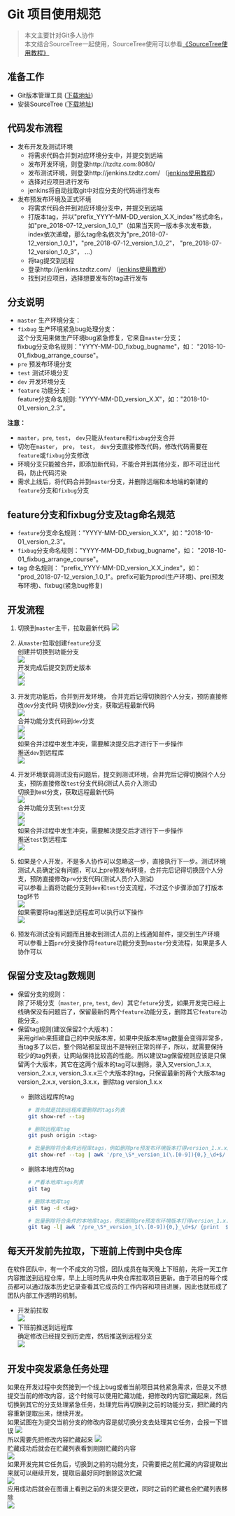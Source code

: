 # Git 项目使用规范     
> 本文主要针对Git多人协作       
> 本文结合SourceTree一起使用，SourceTree使用可以参看[《SourceTree使用教程》](http://wiki.tzdtz.com/pages/viewpage.action?pageId=3835694)   

## 准备工作
- Git版本管理工具 ([下载地址](https://git-scm.com/downloads))       
- 安装SourceTree ([下载地址](https://www.sourcetreeapp.com/))  

## 代码发布流程
- 发布开发及测试环境
  - 将需求代码合并到对应环境分支中，并提交到远端
  - 发布开发环境，则登录http://tzdtz.com:8080/
  - 发布测试环境，则登录http://jenkins.tzdtz.com/ （[jenkins使用教程]()）
  - 选择对应项目进行发布
  - jenkins将自动拉取git中对应分支的代码进行发布
- 发布预发布环境及正式环境
  - 将需求代码合并到对应环境分支中，并提交到远端
  - 打版本tag，并以"prefix_YYYY-MM-DD_version_X.X_index"格式命名，如"pre_2018-07-12_version_1.0_1"（如果当天同一版本多次发布数，index依次递增，那么tag命名依次为"pre_2018-07-12_version_1.0_1"，"pre_2018-07-12_version_1.0_2"， "pre_2018-07-12_version_1.0_3"， ...）
  - 将tag提交到远程
  - 登录http://jenkins.tzdtz.com/ （[jenkins使用教程]()）
  - 找到对应项目，选择想要发布的tag进行发布

## 分支说明
- `master` 生产环境分支：     
- `fixbug` 生产环境紧急bug处理分支：    
    这个分支用来做生产环境bug紧急修复，它来自`master`分支；   
    fixbug分支命名规则："YYYY-MM-DD_fixbug_bugname"，如： "2018-10-01_fixbug_arrange_course"。
- `pre` 预发布环境分支
- `test` 测试环境分支
- `dev` 开发环境分支
- `feature` 功能分支：    
    feature分支命名规则: "YYYY-MM-DD_version_X.X"，如："2018-10-01_version_2.3"。

**注意：**  
- `master`，`pre`, `test`， `dev`只能从`feature`和`fixbug`分支合并
- 切勿在`master`， `pre`， `test`， `dev`分支直接修改代码，修改代码需要在`feature`或`fixbug`分支修改
- 环境分支只能被合并，即添加新代码，不能合并到其他分支，即不可迁出代码，防止代码污染
- 需求上线后，将代码合并到`master`分支，并删除远端和本地端的新建的`feature`分支和`fixbug`分支

## feature分支和fixbug分支及tag命名规范
- `feature`分支命名规则："YYYY-MM-DD_version_X.X"，如："2018-10-01_version_2.3"。
- `fixbug`分支命名规则："YYYY-MM-DD_fixbug_bugname"，如： "2018-10-01_fixbug_arrange_course"。
- tag 命名规则： "prefix_YYYY-MM-DD_version_X.X_index"，如： "prod_2018-07-12_version_1.0_1"。prefix可能为prod(生产环境)、pre(预发布环境)、fixbug(紧急bug修复)

## 开发流程
1. 切换到`master`主干，拉取最新代码
  <a data-fancybox title="" href="https://user-gold-cdn.xitu.io/2018/12/26/167e7eb6a8f93195?w=903&h=477&f=png&s=78470">![](https://user-gold-cdn.xitu.io/2018/12/26/167e7eb6a8f93195?w=903&h=477&f=png&s=78470)</a>
    
2. 从`master`拉取创建`feature`分支  
  创建并切换到功能分支    
  <a data-fancybox title="" href="https://user-gold-cdn.xitu.io/2018/12/26/167e7ef26e828e5d?w=1352&h=412&f=png&s=121460">![](https://user-gold-cdn.xitu.io/2018/12/26/167e7ef26e828e5d?w=1352&h=412&f=png&s=121460)</a>      
  开发完成后提交到历史版本    
  <a data-fancybox title="" href="https://user-gold-cdn.xitu.io/2018/12/26/167e7f676b50d620?w=1234&h=396&f=png&s=100036">![](https://user-gold-cdn.xitu.io/2018/12/26/167e7f676b50d620?w=1234&h=396&f=png&s=100036)</a>      
  <a data-fancybox title="" href="https://user-gold-cdn.xitu.io/2018/12/26/167e7f8d1993031e?w=1352&h=672&f=png&s=82698">![](https://user-gold-cdn.xitu.io/2018/12/26/167e7f8d1993031e?w=1352&h=672&f=png&s=82698)</a>
3. 开发完功能后，合并到开发环境， 合并完后记得切换回个人分支，预防直接修改`dev`分支代码 
  切换到`dev`分支，获取远程最新代码     
  <a data-fancybox title="" href="https://user-gold-cdn.xitu.io/2018/12/26/167e7f2dc5f1a861?w=1157&h=458&f=png&s=110597">![](https://user-gold-cdn.xitu.io/2018/12/26/167e7f2dc5f1a861?w=1157&h=458&f=png&s=110597)</a>      
  合并功能分支代码到`dev`分支   
  <a data-fancybox title="" href="https://user-gold-cdn.xitu.io/2018/12/26/167e7fd8825da4c5?w=1343&h=389&f=png&s=123520">![](https://user-gold-cdn.xitu.io/2018/12/26/167e7fd8825da4c5?w=1343&h=389&f=png&s=123520)</a>      
  <a data-fancybox title="" href="https://user-gold-cdn.xitu.io/2018/12/26/167e8001ac557f80?w=1346&h=685&f=png&s=160175">![](https://user-gold-cdn.xitu.io/2018/12/26/167e8001ac557f80?w=1346&h=685&f=png&s=160175)</a>      
  如果合并过程中发生冲突，需要解决提交后才进行下一步操作       
  推送`dev`到远程库     
  <a data-fancybox title="" href="https://user-gold-cdn.xitu.io/2018/12/26/167e804c475310a0?w=1350&h=415&f=png&s=127402">![](https://user-gold-cdn.xitu.io/2018/12/26/167e804c475310a0?w=1350&h=415&f=png&s=127402)</a>      
    
4. 开发环境联调测试没有问题后，提交到测试环境，合并完后记得切换回个人分支，预防直接修改`test`分支代码(测试人员介入测试)   
  切换到test分支，获取远程最新代码       
  <a data-fancybox title="" href="https://user-gold-cdn.xitu.io/2018/12/26/167e8090831f904c?w=1343&h=494&f=png&s=152238">![](https://user-gold-cdn.xitu.io/2018/12/26/167e8090831f904c?w=1343&h=494&f=png&s=152238)</a>      
  合并功能分支到`test`分支      
  <a data-fancybox title="" href="https://user-gold-cdn.xitu.io/2018/12/26/167e80ad802a843b?w=1358&h=388&f=png&s=120936">![](https://user-gold-cdn.xitu.io/2018/12/26/167e80ad802a843b?w=1358&h=388&f=png&s=120936)</a>      
  <a data-fancybox title="" href="https://user-gold-cdn.xitu.io/2018/12/26/167e80c99425348d?w=1351&h=689&f=png&s=163342">![](https://user-gold-cdn.xitu.io/2018/12/26/167e80c99425348d?w=1351&h=689&f=png&s=163342)</a>      
  如果合并过程中发生冲突，需要解决提交后才进行下一步操作       
  推送`test`到远程库        
  <a data-fancybox title="" href="https://user-gold-cdn.xitu.io/2018/12/26/167e80f6dba8d68e?w=1403&h=401&f=png&s=128212">![](https://user-gold-cdn.xitu.io/2018/12/26/167e80f6dba8d68e?w=1403&h=401&f=png&s=128212)</a>      
5. 如果是个人开发，不是多人协作可以忽略这一步，直接执行下一步。测试环境测试人员确定没有问题，可以上pre预发布环境，合并完后记得切换回个人分支，预防直接修改`pre`分支代码(测试人员介入测试)           
  可以参看上面将功能分支到`dev`和`test`分支流程，不过这个步骤添加了打版本tag环节      
  <a data-fancybox title="" href="https://user-gold-cdn.xitu.io/2018/12/26/167e81742581c114?w=1349&h=493&f=png&s=143454">![](https://user-gold-cdn.xitu.io/2018/12/26/167e81742581c114?w=1349&h=493&f=png&s=143454)</a>      
  如果需要将tag推送到远程库可以执行以下操作       
  <a data-fancybox title="" href="https://user-gold-cdn.xitu.io/2018/12/26/167e818c8c28acc5?w=1357&h=638&f=png&s=171229">![](https://user-gold-cdn.xitu.io/2018/12/26/167e818c8c28acc5?w=1357&h=638&f=png&s=171229)</a>      
6. 预发布测试没有问题而且接收到测试人员的上线通知邮件，提交到生产环境        
  可以参看上面`pre`分支操作将`feature`功能分支到`master`分支流程，如果是多人协作可以      

## 保留分支及tag数规则
- 保留分支的规则：  
    除了环境分支（`master`, `pre`, `test`, `dev`）其它`feture`分支，如果开发完已经上线确保没有问题后了，保留最新的两个`feature`功能分支，删除其它`feature`功能分支。     
- 保留tag规则(建议保留2个大版本)：     
    采用gitlab来搭建自己的中央版本库，如果中央版本库tag数量会变得非常多，当tag多了以后，整个网站都呈现出不是特别正常的样子，所以，就需要保持较少的tag列表，让网站保持比较高的性能。所以建议tag保留规则应该是只保留两个大版本，其它在这两个版本的tag可以删除，录入又version_1.x.x, version_2.x.x, version_3.x.x三个大版本的tag，只保留最新的两个大版本tag version_2.x.x, version_3.x.x，删除tag version_1.x.x
    - 删除远程库的tag   
        
        ``` bash
        # 首先就是找到远程库要删除的tags列表
        git show-ref --tag
        
        # 删除远程库tag
        git push origin :<tag>
        
        # 批量删除符合条件远程库tags，例如删除pre预发布环境版本打得version_1.x.x的tag，其它环境的tag以此类推
        git show-ref --tag | awk '/pre_\S*_version_1(\.[0-9]){0,}_\d+$/ {print ":" $2}' | xargs git push origin
        ```
    - 删除本地库的tag
        
        ``` bash 
        # 产看本地库tags列表
        git tag
        
        # 删除本地库tag
        git tag -d <tag>
        
        # 批量删除符合条件的本地库tags，例如删除pre预发布环境版本打得version_1.x.x的tag，其它环境的tag以此类推
        git tag -l| awk '/pre_\S*_version_1(\.[0-9]){0,}_\d+$/ {print  $1}' | xargs git tag -d
        ```

## 每天开发前先拉取，下班前上传到中央仓库
在软件团队中，有一个不成文的习惯，团队成员在每天晚上下班前，先将一天工作内容推送到远程仓库，早上上班时先从中央仓库拉取项目更新。由于项目的每个成员都可以通过版本历史记录查看其它成员的工作内容和项目进展，因此也就形成了团队内部工作透明的机制。
- 开发前拉取      
    <a data-fancybox title="" href="https://user-gold-cdn.xitu.io/2018/12/26/167e82cc236285f2?w=1365&h=409&f=png&s=127620">![](https://user-gold-cdn.xitu.io/2018/12/26/167e82cc236285f2?w=1365&h=409&f=png&s=127620)</a>      
- 下班前推送到远程库        
    确定修改已经提交到历史库，然后推送到远程分支    
    <a data-fancybox title="" href="https://user-gold-cdn.xitu.io/2018/12/26/167e82d0c4a5431d?w=1358&h=378&f=png&s=117646">![](https://user-gold-cdn.xitu.io/2018/12/26/167e82d0c4a5431d?w=1358&h=378&f=png&s=117646)</a>      


## 开发中突发紧急任务处理
如果在开发过程中突然接到一个线上bug或者当前项目其他紧急需求，但是又不想提交当前的修改内容，这个时候可以使用贮藏功能，把修改的内容贮藏起来，然后切换到其它的分支处理紧急任务，处理完后再切换到之前的功能分支，把贮藏的内容重新提取出来，继续开发。      
如果试图在为提交当前分支的修改内容是就切换分支去处理其它任务，会报一下错误
<a data-fancybox title="" href="https://user-gold-cdn.xitu.io/2018/12/25/167e3703236ebab6?w=1331&h=253&f=png&s=27834">![](https://user-gold-cdn.xitu.io/2018/12/25/167e3703236ebab6?w=1331&h=253&f=png&s=27834)</a>         
所以需要先把修改内容贮藏起来
<a data-fancybox title="" href="https://user-gold-cdn.xitu.io/2018/12/25/167e372eb537fd19?w=1337&h=540&f=png&s=141333">![](https://user-gold-cdn.xitu.io/2018/12/25/167e372eb537fd19?w=1337&h=540&f=png&s=141333)</a>      
贮藏成功后就会在贮藏列表看到刚刚贮藏的内容      
<a data-fancybox title="" href="https://user-gold-cdn.xitu.io/2018/12/25/167e3741cd3a7aa1?w=1362&h=597&f=png&s=171231">![](https://user-gold-cdn.xitu.io/2018/12/25/167e3741cd3a7aa1?w=1362&h=597&f=png&s=171231)</a>      
如果开发完其它任务后，切换到之前的功能分支，只需要把之前贮藏的内容提取出来就可以继续开发，提取后最好同时删除这次贮藏        
<a data-fancybox title="" href="https://user-gold-cdn.xitu.io/2018/12/25/167e3777ae6d4a50?w=1354&h=530&f=png&s=186286">![](https://user-gold-cdn.xitu.io/2018/12/25/167e3777ae6d4a50?w=1354&h=530&f=png&s=186286)</a>      
应用成功后就会在图谱上看到之前的未提交更改，同时之前的贮藏也会贮藏列表移除      
<a data-fancybox title="" href="https://user-gold-cdn.xitu.io/2018/12/25/167e37916cacb003?w=1345&h=496&f=png&s=130965">![](https://user-gold-cdn.xitu.io/2018/12/25/167e37916cacb003?w=1345&h=496&f=png&s=130965)</a>